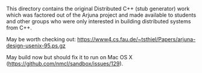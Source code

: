 This directory contains the original Distributed C++ (stub generator) work which was factored out of the Arjuna project and made available to students and other groups who were only interested in building distributed systems from C++.

May be worth checking out: https://www4.cs.fau.de/~tsthiel/Papers/arjuna-design-usenix-95.ps.gz

May build now but should fix it to run on Mac OS X (https://github.com/nmcl/sandbox/issues/129).
